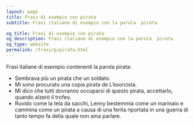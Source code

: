 ```yaml
---
layout: page
title: Frasi di esempio con pirata 
subtitle: Frasi italiane di esempio con la parola  pirata

og_title: Frasi di esempio con pirata 
og_description: Frasi italiane di esempio con la parola  pirata
og_type: website
permalink: /frasi/p/pirata.html
---
```


Frasi italiane di esempio contenenti la parola pirata:


- Sembrava più un pirata che un soldato.
- Mi sono procurato una copia pirata de L’esorcista.
- Mi dico che tutti dovranno occuparsi di questo pirata, accettarlo, quando alzerò il trofeo.
- Ruvido come la tela da sacchi, Lenny bestemmia come un marinaio e cammina come un pirata a causa di una ferita riportata in una guerra di tanto tempo fa della quale non ama parlare.
